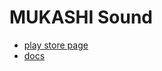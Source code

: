 # MUKASHI Sound
- [play store page](https://play.google.com/store/apps/details?id=jp.mikkiki.mukashisound)
- [docs](https://mikkikimasutaro.github.io/MUKASHISound/)
